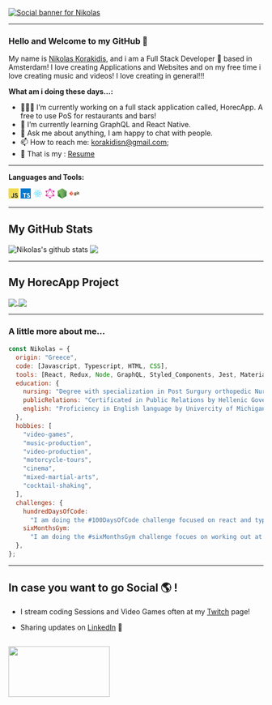 [![Social banner for Nikolas](https://github.com/NikolasKorakidis/NikolasKorakidis/blob/main/images/myGif.gif)](nikolaskorakidis.com)

---

### Hello and Welcome to my GitHub 👋

My name is [Nikolas Korakidis](nikolaskorakidis.com), and i am a Full Stack Developer 🚀 based in Amsterdam!
I love creating Applications and Websites and on my free time i love creating music and videos! I love creating in general!!!

**What am i doing these days...:**

- 👨🏽‍💻 I’m currently working on a full stack application called, HorecApp. A free to use PoS for restaurants and bars!
- 🌱 I’m currently learning GraphQL and React Native.
- 💬 Ask me about anything, I am happy to chat with people.
- 📫 How to reach me: [korakidisn@gmail.com]();
- 📝 That is my : [Resume](resume)

---

**Languages and Tools:**

<code><img height="20" src="https://raw.githubusercontent.com/github/explore/80688e429a7d4ef2fca1e82350fe8e3517d3494d/topics/javascript/javascript.png"></code>
<code><img height="20" src="https://raw.githubusercontent.com/github/explore/80688e429a7d4ef2fca1e82350fe8e3517d3494d/topics/typescript/typescript.png"></code>
<code><img height="20" src="https://raw.githubusercontent.com/github/explore/80688e429a7d4ef2fca1e82350fe8e3517d3494d/topics/react/react.png"></code>
<code><img height="20" src="https://raw.githubusercontent.com/github/explore/5c058a388828bb5fde0bcafd4bc867b5bb3f26f3/topics/graphql/graphql.png"></code>
<code><img height="20" src="https://raw.githubusercontent.com/github/explore/80688e429a7d4ef2fca1e82350fe8e3517d3494d/topics/nodejs/nodejs.png"></code>
<code><img height="20" src="https://raw.githubusercontent.com/github/explore/80688e429a7d4ef2fca1e82350fe8e3517d3494d/topics/git/git.png"></code>

---

## My GitHub Stats

  <img align="center" src="https://github-readme-stats.vercel.app/api?username=NikolasKorakidis&show_icons=true&include_all_commits=true&theme=radical" alt="Nikolas's github stats" />
</a>
  <img align="center" src="https://github-readme-stats.vercel.app/api/top-langs/?username=NikolasKorakidis&layout=compact&theme=radical" />
</a>

---

## My HorecApp Project

<a href="https://github.com/NikolasKorakidis/HorecApp-Restaurant-Manager-FrontEnd">
  <img align="center" src="https://github-readme-stats.vercel.app/api/pin/?username=NikolasKorakidis&repo=HorecApp-Restaurant-Manager-FrontEnd&theme=radical" />
</a>    
<a href="https://github.com/NikolasKorakidis/HorecApp-Restaurant-Manager-BackEnd">
  <img align="center" src="https://github-readme-stats.vercel.app/api/pin/?username=NikolasKorakidis&repo=HorecApp-Restaurant-Manager-BackEnd&theme=radical" />
</a>

---

### A little more about me...

```javascript
const Nikolas = {
  origin: "Greece",
  code: [Javascript, Typescript, HTML, CSS],
  tools: [React, Redux, Node, GraphQL, Styled_Components, Jest, Material_UI],
  education: {
    nursing: "Degree with specialization in Post Surgury orthopedic Nursing",
    publicRelations: "Certificated in Public Relations by Hellenic Government",
    english: "Proficiency in English language by Univercity of Michigan",
  },
  hobbies: [
    "video-games",
    "music-production",
    "video-production",
    "motorcycle-tours",
    "cinema",
    "mixed-martial-arts",
    "cocktail-shaking",
  ],
  challenges: {
    hundredDaysOfCode:
      "I am doing the #100DaysOfCode challenge focused on react and typescript",
    sixMonthsGym:
      "I am doing the #sixMonthsGym challenge focues on working out at least four times per week for six months",
  },
};
```

---

## In case you want to go Social 🌎 !

- I stream coding Sessions and Video Games often at my <a href="https://www.twitch.tv/the_sleepinggiant">Twitch</a> page!

- Sharing updates on <a href="https://www.linkedin.com/in/nikolas-korakidis-380b791aa/">LinkedIn</a> 💼

## <img align="left" width="200" height="100" src="https://media.giphy.com/media/9SN6sjZZ3XzB6/giphy.gif"></a>
